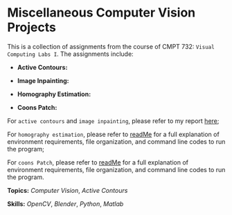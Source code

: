 # Miscellaneous Computer Vision Projects

This is a collection of assignments from the course of CMPT 732: `Visual Computing Labs I`. The assignments include:

- **Active Contours:**

- **Image Inpainting:**

- **Homography Estimation:**

- **Coons Patch:**

For `active contours` and `image inpainting`, please refer to my report [here](report.pdf);

For `homography estimation`, please refer to [readMe](/MatF/ReadMe.txt) for a full explanation of environment requirements, file organization, and command line codes to run the program;

For `coons Patch`, please refer to [readMe](/CoonsPatch/ReadMe.txt) for a full explanation of environment requirements, file organization, and command line codes to run the program.

**Topics:** _Computer Vision_, _Active Contours_

**Skills:** _OpenCV_, _Blender_, _Python_, _Matlab_
